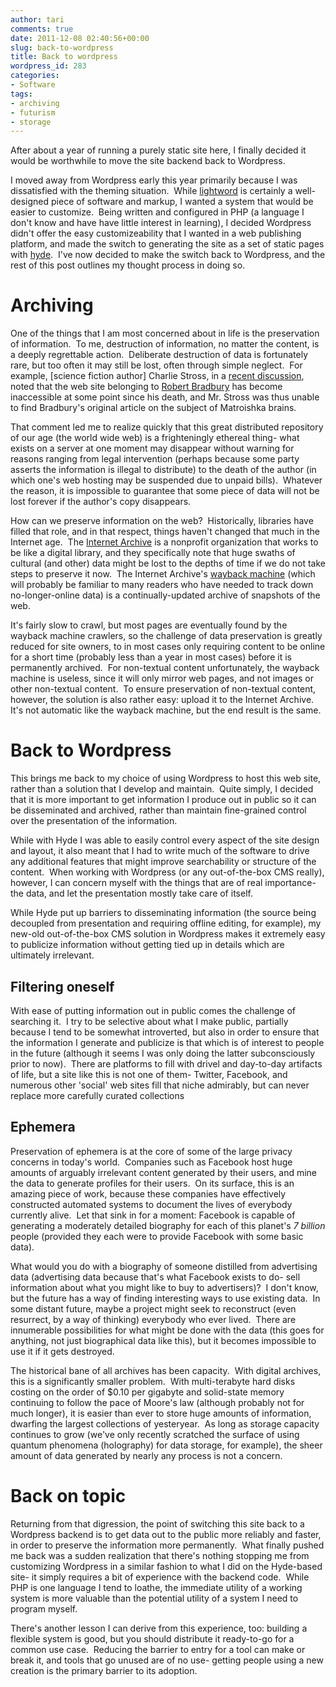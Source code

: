 ```yaml
---
author: tari
comments: true
date: 2011-12-08 02:40:56+00:00
slug: back-to-wordpress
title: Back to wordpress
wordpress_id: 283
categories:
- Software
tags:
- archiving
- futurism
- storage
---
```


After about a year of running a purely static site here, I finally decided it
would be worthwhile to move the site backend back to Wordpress.

I moved away from Wordpress early this year primarily because I was dissatisfied
with the theming situation.  While [lightword](http://www.lightword-theme.com/)
is certainly a well-designed piece of software and markup, I wanted a system
that would be easier to customize.  Being written and configured in PHP (a
language I don't know and have have little interest in learning), I decided
Wordpress didn't offer the easy customizeability that I wanted in a web
publishing platform, and made the switch to generating the site as a set of
static pages with [hyde](http://ringce.com/hyde).  I've now decided to make the
switch back to Wordpress, and the rest of this post outlines my thought process
in doing so.

# Archiving

One of the things that I am most concerned about in life is the preservation of
information.  To me, destruction of information, no matter the content, is a
deeply regrettable action.  Deliberate destruction of data is fortunately rare,
but too often it may still be lost, often through simple neglect.  For example,
[science fiction author] Charlie Stross, in a [recent
discussion](http://www.antipope.org/charlie/blog-static/2011/12/todays-chewy-reading.html#comment-224496),
noted that the web site belonging to [Robert
Bradbury](http://en.wikipedia.org/wiki/Matrioshka_brain) has become inaccessible
at some point since his death, and Mr. Stross was thus unable to find Bradbury's
original article on the subject of Matroishka brains.

That comment led me to realize quickly that this great distributed repository of
our age (the world wide web) is a frighteningly ethereal thing- what exists on a
server at one moment may disappear without warning for reasons ranging from
legal intervention (perhaps because some party asserts the information is
illegal to distribute) to the death of the author (in which one's web hosting
may be suspended due to unpaid bills).  Whatever the reason, it is impossible to
guarantee that some piece of data will not be lost forever if the author's copy
disappears.

How can we preserve information on the web?  Historically, libraries have filled
that role, and in that respect, things haven't changed that much in the Internet
age.  The [Internet Archive](https://archive.org) is a nonprofit organization
that works to be like a digital library, and they specifically note that huge
swaths of cultural (and other) data might be lost to the depths of time if we do
not take steps to preserve it now.  The Internet Archive's [wayback
machine](http://archive.org/web/web.php) (which will probably be familiar to
many readers who have needed to track down no-longer-online data) is a
continually-updated archive of snapshots of the web.

It's fairly slow to crawl, but most pages are eventually found by the wayback
machine crawlers, so the challenge of data preservation is greatly reduced for
site owners, to in most cases only requiring content to be online for a short
time (probably less than a year in most cases) before it is permanently
archived.  For non-textual content unfortunately, the wayback machine is
useless, since it will only mirror web pages, and not images or other
non-textual content.  To ensure preservation of non-textual content, however,
the solution is also rather easy: upload it to the Internet Archive.  It's not
automatic like the wayback machine, but the end result is the same.

# Back to Wordpress

This brings me back to my choice of using Wordpress to host this web site,
rather than a solution that I develop and maintain.  Quite simply, I decided
that it is more important to get information I produce out in public so it can
be disseminated and archived, rather than maintain fine-grained control over the
presentation of the information.

While with Hyde I was able to easily control every aspect of the site design and
layout, it also meant that I had to write much of the software to drive
any additional features that might improve searchability or structure of the
content.  When working with Wordpress (or any out-of-the-box CMS really),
however, I can concern myself with the things that are of real importance- the
data, and let the presentation mostly take care of itself.

While Hyde put up barriers to disseminating information (the source being
decoupled from presentation and requiring offline editing, for example), my
new-old out-of-the-box CMS solution in Wordpress makes it extremely easy to
publicize information without getting tied up in details which are ultimately
irrelevant.

## Filtering oneself

With ease of putting information out in public comes the challenge of searching
it.  I try to be selective about what I make public, partially because I tend to
be somewhat introverted, but also in order to ensure that the information I
generate and publicize is that which is of interest to people in the future
(although it seems I was only doing the latter subconsciously prior to now). 
There are platforms to fill with drivel and day-to-day artifacts of life, but a
site like this is not one of them- Twitter, Facebook, and numerous other
'social' web sites fill that niche admirably, but can never replace more
carefully curated collections

## Ephemera

Preservation of ephemera is at the core of some of the large privacy concerns in
today's world.  Companies such as Facebook host huge amounts of arguably
irrelevant content generated by their users, and mine the data to generate
profiles for their users.  On its surface, this is an amazing piece of work,
because these companies have effectively constructed automated systems to
document the lives of everybody currently alive.  Let that sink in for a moment:
Facebook is capable of generating a moderately detailed biography for each of
this planet's _7 billion_ people (provided they each were to provide Facebook
with some basic data).

What would you do with a biography of someone distilled from advertising data
(advertising data because that's what Facebook exists to do- sell information
about what you might like to buy to advertisers)?  I don't know, but the future
has a way of finding interesting ways to use existing data.  In some distant
future, maybe a project might seek to reconstruct (even resurrect, by a way of
thinking) everybody who ever lived.  There are innumerable possibilities for
what might be done with the data (this goes for anything, not just biographical
data like this), but it becomes impossible to use it if it gets destroyed.

The historical bane of all archives has been capacity.  With digital archives,
this is a significantly smaller problem.  With multi-terabyte hard disks costing
on the order of $0.10 per gigabyte and solid-state memory continuing to follow
the pace of Moore's law (although probably not for much longer), it is easier
than ever to store huge amounts of information, dwarfing the largest collections
of yesteryear.  As long as storage capacity continues to grow (we've only
recently scratched the surface of using quantum phenomena (holography) for data
storage, for example), the sheer amount of data generated by nearly any process
is not a concern.

# Back on topic

Returning from that digression, the point of switching this site back to a
Wordpress backend is to get data out to the public more reliably and faster, in
order to preserve the information more permanently.  What finally pushed me back
was a sudden realization that there's nothing stopping me from customizing
Wordpress in a similar fashion to what I did on the Hyde-based site- it simply
requires a bit of experience with the backend code.  While PHP is one language I
tend to loathe, the immediate utility of a working system is more valuable than
the potential utility of a system I need to program myself.

There's another lesson I can derive from this experience, too: building a
flexible system is good, but you should distribute it ready-to-go for a common
use case.  Reducing the barrier to entry for a tool can make or break it, and
tools that go unused are of no use- getting people using a new creation is the
primary barrier to its adoption.

